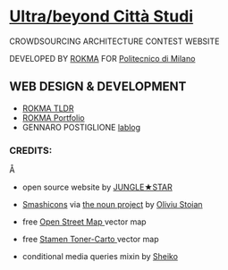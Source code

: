 # [Ultra/beyond Città Studi](beyondcittastudi.org)

CROWDSOURCING ARCHITECTURE CONTEST WEBSITE

DEVELOPED BY [ROKMA](https://rokma.dev) FOR [Politecnico di Milano](https://www.polimi.it/en/english-version/)

## WEB DESIGN & DEVELOPMENT

- [ROKMA TLDR](https://tldr.rokma.com)
- [ROKMA Portfolio](https://rokma.com)
- GENNARO POSTIGLIONE [lablog](https://www.lablog.org.uk/)


### CREDITS:
Å
- open source website by [JUNGLE★STAR](https://junglestar.org)

- [Smashicons](https://smashicons.com/) via [the noun project](https://thenounproject.com) by [Oliviu Stoian](https://thenounproject.com/oliviustoian/)

- free [ Open Street Map  ](https://www.openstreetmap.org) vector map

- free [ Stamen Toner-Carto  ](https://github.com/stamen/toner-carto/blob/master/LICENSE) vector map

- conditional media queries mixin by [Sheiko](https://dsheiko.com)
